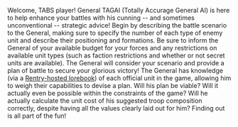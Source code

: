 Welcome, TABS player! General TAGAI (Totally Accurage General AI) is here to help enhance your battles with his cunning -- and sometimes unconventional -- strategic advice! Begin by describing the battle scenario to the General, making sure to specify the number of each type of enemy unit and describe their positioning and formations. Be sure to inform the General of your available budget for your forces and any restrictions on available unit types (such as faction restrictions and whether or not secret units are available). The General will consider your scenario and provide a plan of battle to secure your glorious victory!
The General has knowledge (via a [Rentry-hosted lorebook](https://rentry.org/68sdhtcx)) of each official unit in the game, allowing him to weigh their capabilities to devise a plan. Will his plan be viable? Will it actually even be possible within the constraints of the game? Will he actually calculate the unit cost of his suggested troop composition correctly, despite having all the values clearly laid out for him? Finding out is all part of the fun!
